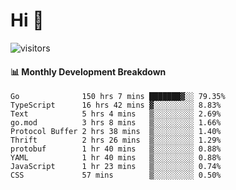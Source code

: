 # Hi 👋
 
![visitors](https://visitor-badge.glitch.me/badge?page_id=sorcererxw.sorcererx)

#### 📊 Monthly Development Breakdown

<!--START_SECTION:waka-->
```text
Go              150 hrs 7 mins ███████▓░░ 79.35%
TypeScript      16 hrs 42 mins ▓░░░░░░░░░ 8.83%
Text            5 hrs 4 mins   ▒░░░░░░░░░ 2.69%
go.mod          3 hrs 8 mins   ▒░░░░░░░░░ 1.66%
Protocol Buffer 2 hrs 38 mins  ▒░░░░░░░░░ 1.40%
Thrift          2 hrs 26 mins  ▒░░░░░░░░░ 1.29%
protobuf        1 hr 40 mins   ▒░░░░░░░░░ 0.88%
YAML            1 hr 40 mins   ▒░░░░░░░░░ 0.88%
JavaScript      1 hr 23 mins   ▒░░░░░░░░░ 0.74%
CSS             57 mins        ▒░░░░░░░░░ 0.50%
```
<!--END_SECTION:waka-->
